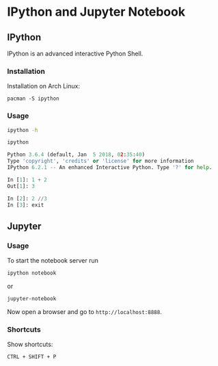 # IPython and Jupyter Notebook

## IPython

IPython is an advanced interactive Python Shell.

### Installation

Installation on Arch Linux:

```
pacman -S ipython
```


### Usage

```bash
ipython -h
```

```bash
ipython
```

```python
Python 3.6.4 (default, Jan  5 2018, 02:35:40) 
Type 'copyright', 'credits' or 'license' for more information
IPython 6.2.1 -- An enhanced Interactive Python. Type '?' for help.

In [1]: 1 + 2
Out[1]: 3

In [2]: 2 //3
In [3]: exit
```

## Jupyter


### Usage

To start the notebook server run 

```bash
ipython notebook
```

or

```bash
jupyter-notebook 
```

Now open a browser and go to `http://localhost:8888`.

### Shortcuts

Show shortcuts:

```
CTRL + SHIFT + P
```


